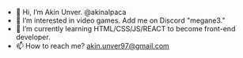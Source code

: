 - 👋 Hi, I’m Akin Unver. @akinalpaca
- 👀 I’m interested in video games. Add me on Discord "megane3."
- 🌱 I’m currently learning HTML/CSS/JS/REACT to become front-end developer.
- 📫 How to reach me? akin.unver97@gmail.com


<!---
akinalpaca/akinalpaca is a ✨ special ✨ repository because its `README.md` (this file) appears on your GitHub profile.
You can click the Preview link to take a look at your changes.
--->
